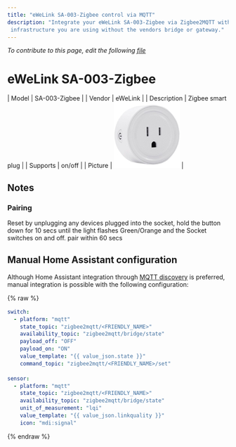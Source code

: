 ```yaml
---
title: "eWeLink SA-003-Zigbee control via MQTT"
description: "Integrate your eWeLink SA-003-Zigbee via Zigbee2MQTT with whatever smart home
 infrastructure you are using without the vendors bridge or gateway."
---
```


*To contribute to this page, edit the following
[file](https://github.com/Koenkk/zigbee2mqtt.io/blob/master/docs/devices/SA-003-Zigbee.md)*

# eWeLink SA-003-Zigbee

| Model | SA-003-Zigbee  |
| Vendor  | eWeLink  |
| Description | Zigbee smart plug |
| Supports | on/off |
| Picture | ![eWeLink SA-003-Zigbee](../images/devices/SA-003-Zigbee.jpg) |

## Notes


### Pairing
Reset by unplugging any devices plugged into the socket, hold the button down for 10 secs until the light flashes Green/Orange and the Socket switches on and off. pair within 60 secs
    

## Manual Home Assistant configuration
Although Home Assistant integration through [MQTT discovery](../integration/home_assistant) is preferred,
manual integration is possible with the following configuration:


{% raw %}
```yaml
switch:
  - platform: "mqtt"
    state_topic: "zigbee2mqtt/<FRIENDLY_NAME>"
    availability_topic: "zigbee2mqtt/bridge/state"
    payload_off: "OFF"
    payload_on: "ON"
    value_template: "{{ value_json.state }}"
    command_topic: "zigbee2mqtt/<FRIENDLY_NAME>/set"

sensor:
  - platform: "mqtt"
    state_topic: "zigbee2mqtt/<FRIENDLY_NAME>"
    availability_topic: "zigbee2mqtt/bridge/state"
    unit_of_measurement: "lqi"
    value_template: "{{ value_json.linkquality }}"
    icon: "mdi:signal"
```
{% endraw %}


